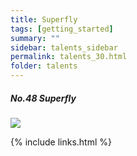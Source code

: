 ```yaml
---
title: Superfly
tags: [getting_started]
summary: ""
sidebar: talents_sidebar
permalink: talents_30.html
folder: talents
---
```



##### No.48 Superfly

![](https://yt3.ggpht.com/ytc/AKedOLTbCtN02EVfFE-YogZWgxCbRLhByR3LD-ACoef0xg=s176-c-k-c0x00ffffff-no-rj)






{% include links.html %}

